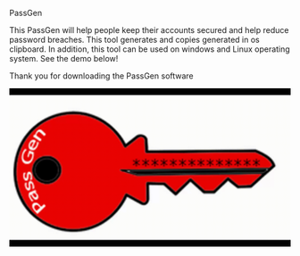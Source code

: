 PassGen

This PassGen will help people keep their accounts secured and help reduce password breaches. This tool generates and copies generated in os clipboard. In addition, this tool can be used on windows and Linux operating system. See the demo below!

Thank you for downloading the PassGen software


![](https://github.com/Gear-I/PassGen/blob/main/PassGen.gif)
